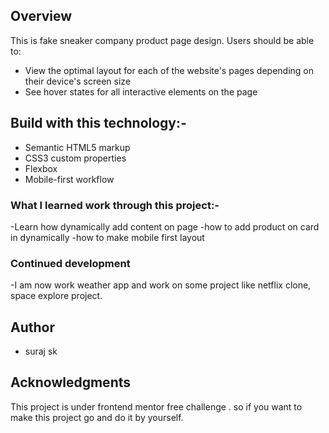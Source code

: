
## Overview
This is fake sneaker company product page design.
 Users should be able to:
- View the optimal layout for each of the website's pages depending on their device's screen size
- See hover states for all interactive elements on the page

## Build with this technology:-
- Semantic HTML5 markup
- CSS3 custom properties
- Flexbox 
- Mobile-first workflow

### What I learned work through this project:-
   
   -Learn how dynamically add content on page
   -how to add product on card in dynamically
   -how to make mobile first layout 

### Continued development
 -I am now work weather app and work on some project like netflix clone, space explore project.

## Author
- suraj sk

## Acknowledgments
 This project is under frontend mentor free challenge . so if you want to make this project go and do it by yourself.
 
